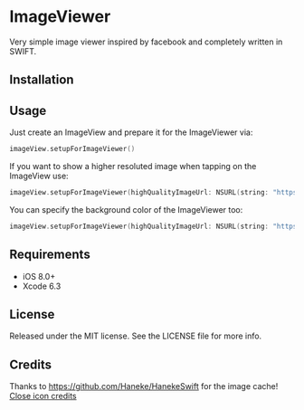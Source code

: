 # ImageViewer
Very simple image viewer inspired by facebook and completely written in SWIFT.

## Installation

## Usage
Just create an ImageView and prepare it for the ImageViewer via:
```swift
imageView.setupForImageViewer()
```
If you want to show a higher resoluted image when tapping on the ImageView use:
```swift
imageView.setupForImageViewer(highQualityImageUrl: NSURL(string: "https://your.url/image.png")!)
```

You can specify the background color of the ImageViewer too:
```swift
imageView.setupForImageViewer(highQualityImageUrl: NSURL(string: "https://your.url/image.png")!, backgroundColor: UIColor.redColor())
```

## Requirements
- iOS 8.0+
- Xcode 6.3

## License

Released under the MIT license. See the LICENSE file for more info.

## Credits
Thanks to https://github.com/Haneke/HanekeSwift for the image cache!
<a href="https://icons8.com/web-app/3058/Close">Close icon credits</a>
